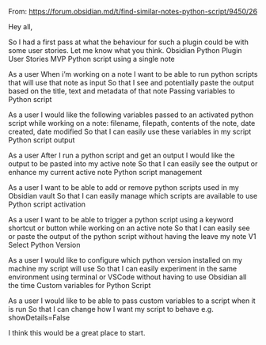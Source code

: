 From: https://forum.obsidian.md/t/find-similar-notes-python-script/9450/26

Hey all,

So I had a first pass at what the behaviour for such a plugin could be with some user stories.
Let me know what you think.
Obsidian Python Plugin User Stories
MVP
Python script using a single note

As a user
When i’m working on a note
I want to be able to run python scripts that will use that note as input
So that I see and potentially paste the output based on the title, text and metadata of that note
Passing variables to Python script

As a user
I would like the following variables passed to an activated python script while working on a note: filename, filepath, contents of the note, date created, date modified
So that I can easily use these variables in my script
Python script output

As a user
After I run a python script and get an output
I would like the output to be pasted into my active note
So that I can easily see the output or enhance my current active note
Python script management

As a user
I want to be able to add or remove python scripts used in my Obsidian vault
So that I can easily manage which scripts are available to use
Python script activation

As a user
I want to be able to trigger a python script using a keyword shortcut or button while working on an active note
So that I can easily see or paste the output of the python script without having the leave my note
V1
Select Python Version

As a user
I would like to configure which python version installed on my machine my script will use
So that I can easily experiment in the same environment using terminal or VSCode without having to use Obsidian all the time
Custom variables for Python Script

As a user
I would like to be able to pass custom variables to a script when it is run
So that I can change how I want my script to behave e.g. showDetails=False

I think this would be a great place to start.